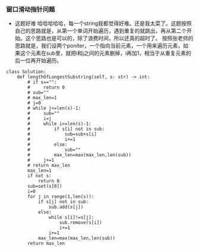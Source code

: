 ### 窗口滑动指针问题
- 这题好难
哈哈哈哈哈，每一个string我都觉得好难。还是我太菜了。这题按照自己的思路就是，从第一个单词开始遍历，遇到重复的就跳出，再从第二个开始。这个思路也是可以的，除了浪费时间，所以还真的超时了。
按照张老师的思路就是，我们设两个poniter，一个指向当前元素，一个用来遍历元素，如果这个元素在sub里，就把i和j之间的元素删掉，i再加1，相当于从重复元素的后一位再开始遍历。
```python3
class Solution:
    def lengthOfLongestSubstring(self, s: str) -> int:
        # if s=="":
        #     return 0
        # sub=""
        # max_len=1
        # j=0
        # while j<=len(s)-1:
        #     sub=""
        #     i=j
        #     while i<=len(s)-1:
        #         if s[i] not in sub:
        #             sub=sub+s[i]
        #             i+=1
        #         else:
        #             sub=""
        #         max_len=max(max_len,len(sub))
        #     j+=1
        # return max_len
        max_len=1
        if not s:
            return 0
        sub=set(s[0])
        i=0
        for j in range(1,len(s)):
            if s[j] not in sub:
                sub.add(s[j])
            else:
                while s[i]!=s[j]:
                    sub.remove(s[i])
                    i+=1
                i+=1
            max_len=max(max_len,len(sub))
        return max_len
        
```

